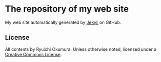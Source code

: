 The repository of my web site
=============================
My web site automatically generated by [Jekyll](http://jekyllrb.com/) on GitHub.

License
-------
All contents by Ryuichi Okumura. Unless otherwise noted, licensed under a [Creative Commons License](http://creativecommons.org/licenses/by/4.0/).
